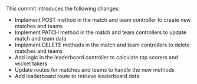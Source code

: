 This commit introduces the following changes:
- Implement POST method in the match and team controller to create new matches and teams
- Implement PATCH method in the match and team controllers to update match and team data
- Implement DELETE methods in the match and team controllers to delete matches and teams
- Add logic in the leaderboard controller to calculate top scorers and wicket takers
- Update routes for matches and teams to handle the new methods
- Add leaderboard route to retrieve leaderboard data
